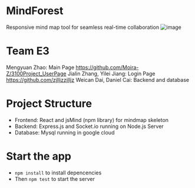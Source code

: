 # MindForest
Responsive mind map tool for seamless real-time collaboration
![image](https://user-images.githubusercontent.com/79785628/163191545-61a69c2b-0ed7-4ba9-b20b-7373b81fe8db.png)
# Team E3
Mengyuan Zhao: Main Page https://github.com/Moira-Z/3100Project_UserPage
Jialin Zhang, Yilei Jiang: Login Page https://github.com/zjlljzzjlljz
Weican Dai, Daniel Cai: Backend and database


# Project Structure
  * Frontend: React and jsMind (npm library) for mindmap skeleton
  * Backend: Express.js and Socket.io running on Node.js Server
  * Database: Mysql running in google cloud
# Start the app
  * `npm install` to install depencencies
  * Then `npm test` to start the server

